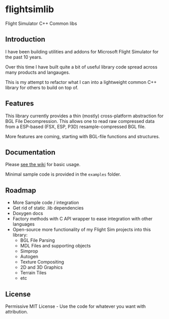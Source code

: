 # flightsimlib
Flight Simulator C++ Common libs


## Introduction
I have been building utilities and addons for Microsoft Flight Simulator for the past 10 years.

Over this time I have built quite a bit of useful library code spread across many products and langauges.

This is my attempt to refactor what I can into a lightweight common C++ library for others to build on top of.


## Features
This library currently provides a thin (mostly) cross-platform abstraction for BGL File Decompression. 
This allows one to read raw compressed data from a ESP-based (FSX, ESP, P3D) resample-compressed BGL file.

More features are coming, starting with BGL-file functions and structures.


## Documentation
Please [see the wiki](https://github.com/seanisom/flightsimlib/wiki) for basic usage.

Minimal sample code is provided in the `examples` folder.


## Roadmap
* More Sample code / integration
* Get rid of static .lib dependencies
* Doxygen docs
* Factory methods with C API wrapper to ease integration with other languages
* Open-source more functionality of my Flight Sim projects into this library:
	* BGL File Parsing
	* MDL Files and supporting objects
	* Simprop
	* Autogen
	* Texture Compositing
	* 2D and 3D Graphics
	* Terrain Tiles
	* etc


## License
Permissive MIT License - Use the code for whatever you want with attribution.